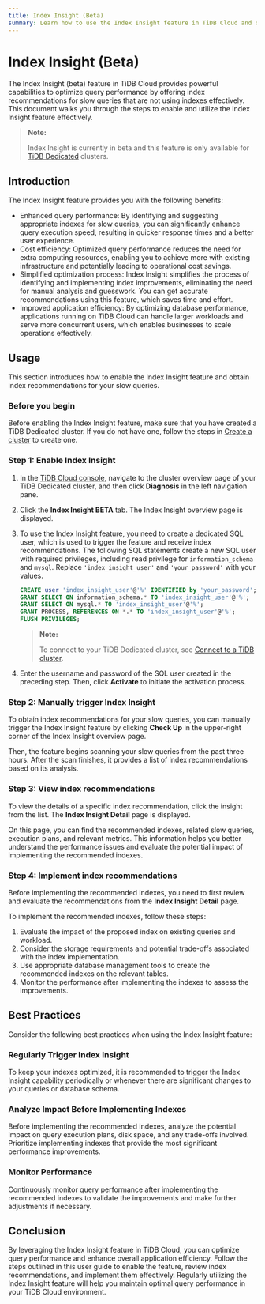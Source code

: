 ```yaml
---
title: Index Insight (Beta)
summary: Learn how to use the Index Insight feature in TiDB Cloud and obtain index recommendations for your slow queries.
---
```


# Index Insight (Beta)

The Index Insight (beta) feature in TiDB Cloud provides powerful capabilities to optimize query performance by offering index recommendations for slow queries that are not using indexes effectively. This document walks you through the steps to enable and utilize the Index Insight feature effectively.

> **Note:**
>
> Index Insight is currently in beta and this feature is only available for [TiDB Dedicated](/tidb-cloud/select-cluster-tier.md#tidb-dedicated) clusters.

## Introduction

The Index Insight feature provides you with the following benefits:

- Enhanced query performance: By identifying and suggesting appropriate indexes for slow queries, you can significantly enhance query execution speed, resulting in quicker response times and a better user experience.
- Cost efficiency: Optimized query performance reduces the need for extra computing resources, enabling you to achieve more with existing infrastructure and potentially leading to operational cost savings.
- Simplified optimization process: Index Insight simplifies the process of identifying and implementing index improvements, eliminating the need for manual analysis and guesswork. You can get accurate recommendations using this feature, which saves time and effort.
- Improved application efficiency: By optimizing database performance, applications running on TiDB Cloud can handle larger workloads and serve more concurrent users, which enables businesses to scale operations effectively.

## Usage

This section introduces how to enable the Index Insight feature and obtain index recommendations for your slow queries.

### Before you begin

Before enabling the Index Insight feature, make sure that you have created a TiDB Dedicated cluster. If you do not have one, follow the steps in [Create a cluster](/tidb-cloud/create-tidb-cluster.md) to create one.

### Step 1: Enable Index Insight

1. In the [TiDB Cloud console](https://tidbcloud.com), navigate to the cluster overview page of your TiDB Dedicated cluster, and then click **Diagnosis** in the left navigation pane.

2. Click the **Index Insight BETA** tab. The Index Insight overview page is displayed.

3. To use the Index Insight feature, you need to create a dedicated SQL user, which is used to trigger the feature and receive index recommendations. The following SQL statements create a new SQL user with required privileges, including read privilege for `information_schema` and `mysql`. Replace `'index_insight_user'` and `'your_password'` with your values.

    ```sql
    CREATE user 'index_insight_user'@'%' IDENTIFIED by 'your_password';
    GRANT SELECT ON information_schema.* TO 'index_insight_user'@'%';
    GRANT SELECT ON mysql.* TO 'index_insight_user'@'%';
    GRANT PROCESS, REFERENCES ON *.* TO 'index_insight_user'@'%';
    FLUSH PRIVILEGES;
    ```

    > **Note:**
    >
    > To connect to your TiDB Dedicated cluster, see [Connect to a TiDB cluster](/tidb-cloud/connect-to-tidb-cluster.md).

4. Enter the username and password of the SQL user created in the preceding step. Then, click **Activate** to initiate the activation process.

### Step 2: Manually trigger Index Insight

To obtain index recommendations for your slow queries, you can manually trigger the Index Insight feature by clicking **Check Up** in the upper-right corner of the Index Insight overview page.

Then, the feature begins scanning your slow queries from the past three hours. After the scan finishes, it provides a list of index recommendations based on its analysis.

### Step 3: View index recommendations

To view the details of a specific index recommendation, click the insight from the list. The **Index Insight Detail** page is displayed.

On this page, you can find the recommended indexes, related slow queries, execution plans, and relevant metrics. This information helps you better understand the performance issues and evaluate the potential impact of implementing the recommended indexes.

### Step 4: Implement index recommendations

Before implementing the recommended indexes, you need to first review and evaluate the recommendations from the **Index Insight Detail** page.

To implement the recommended indexes, follow these steps:

1. Evaluate the impact of the proposed index on existing queries and workload.
2. Consider the storage requirements and potential trade-offs associated with the index implementation.
3. Use appropriate database management tools to create the recommended indexes on the relevant tables.
4. Monitor the performance after implementing the indexes to assess the improvements.

## Best Practices

Consider the following best practices when using the Index Insight feature:

### Regularly Trigger Index Insight

To keep your indexes optimized, it is recommended to trigger the Index Insight capability periodically or whenever there are significant changes to your queries or database schema.

### Analyze Impact Before Implementing Indexes

Before implementing the recommended indexes, analyze the potential impact on query execution plans, disk space, and any trade-offs involved. Prioritize implementing indexes that provide the most significant performance improvements.

### Monitor Performance

Continuously monitor query performance after implementing the recommended indexes to validate the improvements and make further adjustments if necessary.

## Conclusion

By leveraging the Index Insight feature in TiDB Cloud, you can optimize query performance and enhance overall application efficiency. Follow the steps outlined in this user guide to enable the feature, review index recommendations, and implement them effectively. Regularly utilizing the Index Insight feature will help you maintain optimal query performance in your TiDB Cloud environment.
